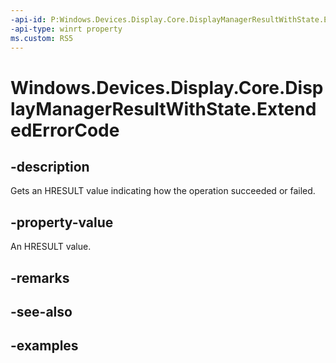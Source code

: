```yaml
---
-api-id: P:Windows.Devices.Display.Core.DisplayManagerResultWithState.ExtendedErrorCode
-api-type: winrt property
ms.custom: RS5
---
```


<!-- Property syntax.
public HResult ExtendedErrorCode { get; }
-->

# Windows.Devices.Display.Core.DisplayManagerResultWithState.ExtendedErrorCode

## -description
Gets an HRESULT value indicating how the operation succeeded or failed.

## -property-value
An HRESULT value.

## -remarks

## -see-also

## -examples
